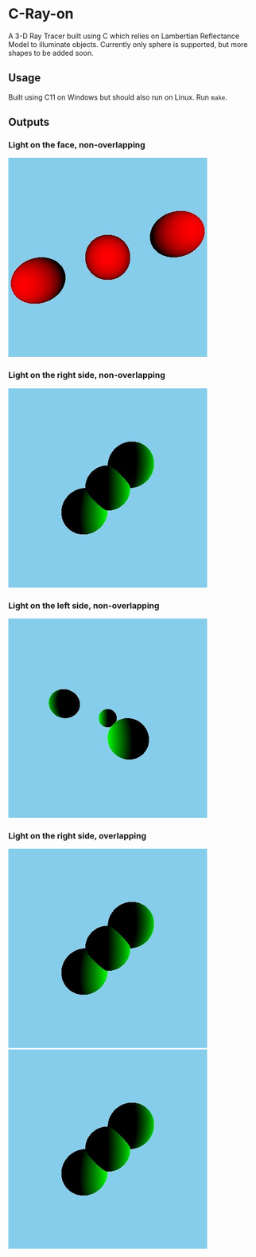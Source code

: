 # C-Ray-on
A 3-D Ray Tracer built using C which relies on Lambertian Reflectance Model to illuminate objects.
Currently only sphere is supported, but more shapes to be added soon.

## Usage
Built using C11 on Windows but should also run on Linux.
Run `make`.

## Outputs
### Light on the face, non-overlapping
<img src="assets/forwardfacingnonoverlapping.jpg" width="400" height="400">

### Light on the right side, non-overlapping
<img src="assets/lighttotherightoverlapping.jpg" width="400" height="400">

### Light on the left side, non-overlapping
<img src="assets/lighttotheleftnonoverlapping.jpg" width="400" height="400">

### Light on the right side, overlapping
![Light on the right side, overlapping](assets/lighttotherightoverlapping.jpg)
<img src="assets/lighttotherightoverlapping.jpg" width="400" height="400">


